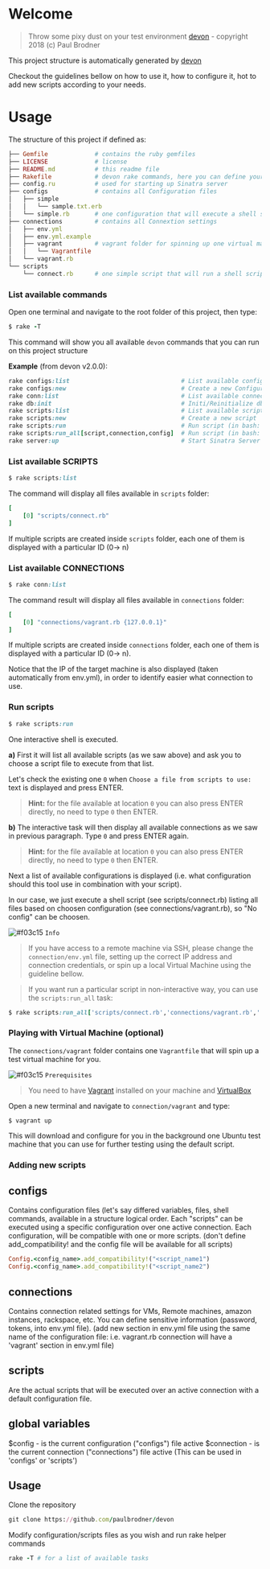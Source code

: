 # Welcome
>Throw some pixy dust on your test environment
>[devon](https://github.com/paulbrodner/devon)  - copyright 2018 (c) Paul Brodner

This project structure is automatically generated by [devon](https://github.com/paulbrodner/devon) 

Checkout the guidelines bellow on how to use it, how to configure it, hot to add new scripts according to your needs.

# Usage
The structure of this project if defined as:
```ruby
├── Gemfile             # contains the ruby gemfiles
├── LICENSE             # license
├── README.md           # this readme file
├── Rakefile            # devon rake commands, here you can define your own commands too if you like
├── config.ru           # used for starting up Sinatra server
├── configs             # contains all Configuration files
│   ├── simple
│   │   └── sample.txt.erb
│   └── simple.rb       # one configuration that will execute a shell script    
├── connections         # contains all Connextion settings
│   ├── env.yml
│   ├── env.yml.example
│   ├── vagrant         # vagrant folder for spinning up one virtual machine for testing purposes
│   │   └── Vagrantfile
│   └── vagrant.rb
└── scripts
    └── connect.rb      # one simple script that will run a shell script if connection is succesfull
```

### List available commands

Open one terminal and navigate to the root folder of this project, then type:

```ruby
$ rake -T
```
This command will show you all available `devon` commands that you can run on this project structure

**Example** (from devon v2.0.0):

```ruby
rake configs:list                               # List available configurations
rake configs:new                                # Create a new Configuration
rake conn:list                                  # List available connections
rake db:init                                    # Initi/Reinitialize db
rake scripts:list                               # List available scripts
rake scripts:new                                # Create a new script
rake scripts:run                                # Run script (in bash: rake scripts:run CMD=1,2,3 INTERACTIVE=TRUE)
rake scripts:run_all[script,connection,config]  # Run script (in bash: rake scripts:run CMD=1,2,3 INTERACTIVE=TRUE)
rake server:up                                  # Start Sinatra Server
```

### List available SCRIPTS

```ruby
$ rake scripts:list 
```

The command will display all files available in `scripts` folder:

```ruby
[
    [0] "scripts/connect.rb"
]
```
If multiple scripts are created inside `scripts` folder, each one of them is displayed with a particular ID (0-> n)

### List available CONNECTIONS

```ruby
$ rake conn:list
```

The command result will display all files available in `connections` folder:
```ruby
[
    [0] "connections/vagrant.rb {127.0.0.1}"
]
```
If multiple scripts are created inside `connections` folder, each one of them is displayed with a particular ID (0-> n).

Notice that the IP of the target machine is also displayed (taken automatically from env.yml), in order to identify easier what connection to use.

### Run scripts

```ruby
$ rake scripts:run
```
One interactive shell is executed. 

**a)** First it will list all available scripts (as we saw above) and ask you to choose a script file to execute from that list.

Let's check the existing one `0` when `Choose a file from scripts to use:` text is displayed and press ENTER.

>**Hint:** for the file available at location `0` you can also press ENTER directly, no need to type `0` then ENTER.

**b)** The interactive task will then display all available connections as we saw in previous paragraph. Type `0` and press ENTER again.

>**Hint:** for the file available at location `0` you can also press ENTER directly, no need to type `0` then ENTER.

Next a list of available configurations is displayed (i.e. what configuration should this tool use in combination with your script). 

In our case, we just execute a shell script (see scripts/connect.rb) listing all files based on choosen configuration (see connections/vagrant.rb), so "No config" can be choosen.  

![#f03c15](https://placehold.it/15/f03c15/000000?text=+) `Info`
> If you have access to a remote machine via SSH, please change the `connection/env.yml` file, setting up the correct IP address and connection credentials, or spin up a local Virtual Machine using the guideline bellow.

> If you want run a particular script in non-interactive way, you can use the `scripts:run_all` task:
```ruby
$ rake scripts:run_all['scripts/connect.rb','connections/vagrant.rb','']
```

### Playing with Virtual Machine (optional)

The `connections/vagrant` folder contains one `Vagrantfile` that will spin up a test virtual machine for you.

![#f03c15](https://placehold.it/15/f03c15/000000?text=+) `Prerequisites`
>You need to have [Vagrant](https://www.vagrantup.com/) installed on your machine and [VirtualBox](https://www.virtualbox.org/)

Open a new terminal and navigate to `connection/vagrant` and type:

```shell
$ vagrant up
```
This will download and configure for you in the background  one Ubuntu test machine that you can use for further testing using the default script.


### Adding new scripts

## configs

Contains configuration files (let's say differed variables, files, shell commands, available 
in a structure logical order.
Each "scripts" can be executed using a specific configuration over one active connection.
Each configuration, will be compatible with one or more scripts. (don't define add_compatibility! and the config file will be available for all scripts)

```ruby
Config.<config_name>.add_compatibility!("<script_name1")
Config.<config_name>.add_compatibility!("<script_name2")
```

## connections

Contains connection related settings for VMs, Remote machines, amazon instances, rackspace, etc.
You can define sensitive information (password, tokens, into env.yml file).
(add new section in env.yml file using the same name of the configuration file: i.e. vagrant.rb connection will have a 'vagrant' section in env.yml file)

## scripts  
Are the actual scripts that will be executed over an active connection with a default configuration file.

## global variables

$config 	- is the current configuration ("configs") file active
$connection - is the current connection ("connections") file active
(This can be used in 'configs' or 'scripts')

## Usage

Clone the repository

```ruby
git clone https://github.com/paulbrodner/devon
```

Modify configuration/scripts files as you wish and run rake helper commands

```ruby
rake -T # for a list of available tasks
```

